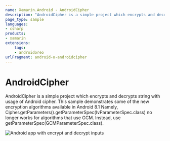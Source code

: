 ```yaml
---
name: Xamarin.Android - AndroidCipher
description: "AndroidCipher is a simple project which encrypts and decrypts string with usage of android cipher (Android Oreo)"
page_type: sample
languages:
- csharp
products:
- xamarin
extensions:
    tags:
    - androidoreo
urlFragment: android-o-androidcipher
---
```

# AndroidCipher

AndroidCipher is a simple project which encrypts and decrypts string with usage of Android cipher.
This sample demonstrates some of the new encryption algorithms available in Android 8.1
Namely, Cipher.getParameters().getParameterSpec(IvParameterSpec.class) no longer works for algorithms that use GCM. Instead, use getParameterSpec(GCMParameterSpec.class).

![Android app with encrypt and decrypt inputs](Screenshots/android.png)
